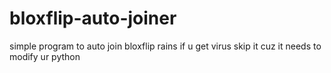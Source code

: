 # bloxflip-auto-joiner
simple program to auto join bloxflip rains if u get virus skip it cuz it needs to modify ur python

